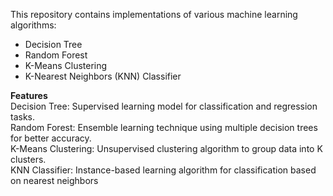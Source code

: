 This repository contains implementations of various machine learning algorithms:
<ul>
<li>Decision Tree</li>

<li>Random Forest</li>

<li>K-Means Clustering</li>

<li>K-Nearest Neighbors (KNN) Classifier</li>
</ul>
<b>Features</b><br>
Decision Tree: Supervised learning model for classification and regression tasks.<br>
Random Forest: Ensemble learning technique using multiple decision trees for better accuracy.<br>
K-Means Clustering: Unsupervised clustering algorithm to group data into K clusters.<br>
KNN Classifier: Instance-based learning algorithm for classification based on nearest neighbors<br>
